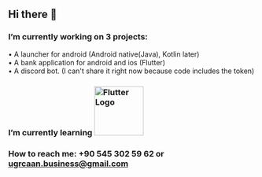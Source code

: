 ## Hi there 👋

### I’m currently working on 3 projects:
   • A launcher for android (Android native(Java), Kotlin later)<br/>
   • A bank application for android and ios (Flutter)<br/>
   • A discord bot. (I can't share it right now because code includes the token)<br/>
### I’m currently learning <a href="https://flutter.dev/"><img src="https://flutter.dev/assets/images/shared/brand/flutter/logo/flutter-lockup.png" alt="Flutter Logo" width="100" height="100"></a> 
### How to reach me: +90 545 302 59 62 or ugrcaan.business@gmail.com


